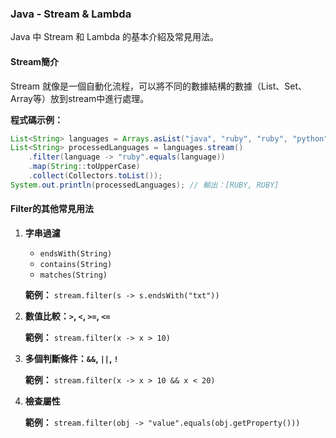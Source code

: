 ### Java - Stream & Lambda

Java 中 Stream 和 Lambda 的基本介紹及常見用法。

#### Stream簡介

Stream 就像是一個自動化流程，可以將不同的數據結構的數據（List、Set、Array等）放到stream中進行處理。

**程式碼示例：**
```java
List<String> languages = Arrays.asList("java", "ruby", "ruby", "python", "javascript");
List<String> processedLanguages = languages.stream()
    .filter(language -> "ruby".equals(language))
    .map(String::toUpperCase)
    .collect(Collectors.toList());
System.out.println(processedLanguages); // 輸出：[RUBY, RUBY]
```

#### Filter的其他常見用法

1. **字串過濾**
    - `endsWith(String)`
    - `contains(String)`
    - `matches(String)`

   **範例：** `stream.filter(s -> s.endsWith("txt"))`

2. **數值比較：`>`, `<`, `>=`, `<=`**

   **範例：** `stream.filter(x -> x > 10)`

3. **多個判斷條件：`&&`, `||`, `!`**

   **範例：** `stream.filter(x -> x > 10 && x < 20)`

4. **檢查屬性**

   **範例：** `stream.filter(obj -> "value".equals(obj.getProperty()))`
